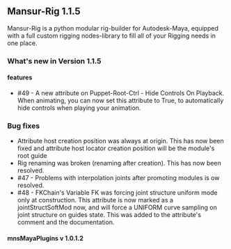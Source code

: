 ## Mansur-Rig 1.1.5

Mansur-Rig is a python modular rig-builder for Autodesk-Maya, equipped with a full custom rigging nodes-library to fill all of your Rigging needs in one place.


### What's new in Version 1.1.5

#### features
- \#49 - A new attribute on Puppet-Root-Ctrl - Hide Controls On Playback. When animating, you can now set this attribute to True, to automatically hide controls when playing your animation.

### Bug fixes
- Attribute host creation position was always at origin. This has now been fixed and attribute host locator creation position will be the module's root guide
- Rig renaming was broken (renaming after creation). This has now been resolved.
- \#47 - Problems with interpolation joints after promoting modules is ow resolved.
- \#48 - FKChain's Variable FK was forcing joint structure uniform mode only at construction. This attribute is now marked as a jointStructSoftMod now, and will force a UNIFORM curve sampling on joint structure on guides state. This was added to the attribute's comment and the documentation.

#### mnsMayaPlugins v 1.0.1.2
